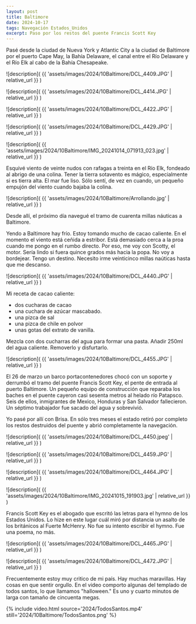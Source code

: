 ```yaml
---
layout: post
title: Baltimore
date: 2024-10-17
tags: Navegación Estados_Unidos
excerpt: Paso por los restos del puente Francis Scott Key
---
```


Pasé desde la ciudad de Nueva York y Atlantic City a la ciudad de Baltimore
por el puerto Cape May, la Bahía Delaware, el canal entre el Río Delaware y el
Río Elk al cabo de la Bahía Chesapeake.

![description](
  {{ 'assets/images/2024/10Baltimore/DCL_4409.JPG' | relative_url }}
)

![description](
  {{ 'assets/images/2024/10Baltimore/DCL_4414.JPG' | relative_url }}
)

![description](
  {{ 'assets/images/2024/10Baltimore/DCL_4422.JPG' | relative_url }}
)

![description](
  {{ 'assets/images/2024/10Baltimore/DCL_4429.JPG' | relative_url }}
)

![description](
  {{ 'assets/images/2024/10Baltimore/IMG_20241014_071913_023.jpg' | relative_url }}
)

Esquivé viento de veinte nudos con rafagas a treinta en el Río Elk,
fondeado al abrigo de una colina. Tener la tierra sotavento es mágico,
especialmente si es tierra alta. El mar fue liso.  Sólo sentí, de vez en
cuando, un pequeño empujón del viento cuando bajaba la colina.

![description](
  {{ 'assets/images/2024/10Baltimore/Arrollando.jpg' | relative_url }}
)

Desde allí, el próximo día navegué el tramo de cuarenta millas náuticas a
Baltimore.

Yendo a Baltimore hay frío. Estoy tomando mucho de cacao caliente.
En el momento el viento está ceñida a estribor. Está demasiado cerca a la proa
cuando me pongo en el rumbo directo. Por eso, me voy con Scotty, el motor.
Sería lindo si fuera quince grados más hacia la popa. No voy a bordejear.
Tengo un destino. Necesito irme veinticinco millas naúticas hasta que me
descanso.

![description](
  {{ 'assets/images/2024/10Baltimore/DCL_4440.JPG' | relative_url }}
)

Mi receta de cacao caliente:

- dos cucharas de cacao
- una cuchara de azúcar mascabado.
- una pizca de sal
- una pizca de chile en polvor
- unas gotas del extrato de vanilla.

Mezcla con dos cucharras del agua para formar una pasta. Añadir 250ml del agua
caliente. Removerlo y disfurtarlo.

![description](
  {{ 'assets/images/2024/10Baltimore/DCL_4455.JPG' | relative_url }}
)

El 26 de marzo un barco portacontenedores chocó con un soporte y derrumbó el
tramo del puente Francis Scott Key, el pente de entrada al puerto Baltimore.
Un pequeño equipo de construcción que reparaba los baches en el puente cayeron
casi sesenta metros al helado río Patapsco. Seis de ellos, inmigrantes de
Mexico, Honduras y San Salvador fallecieron. Un séptimo trabajador fue sacado
del agua y sobrevivió.

Yo pasé por allí con Brisa.  En sólo tres meses el estado retiró por completo
los restos destruidos del puente y abrió completamente la navegación.

![description](
  {{ 'assets/images/2024/10Baltimore/DCL_4450.jpeg' | relative_url }}
)

![description](
  {{ 'assets/images/2024/10Baltimore/DCL_4459.JPG' | relative_url }}
)

![description](
  {{ 'assets/images/2024/10Baltimore/DCL_4464.JPG' | relative_url }}
)

![description](
  {{ 'assets/images/2024/10Baltimore/IMG_20241015_191903.jpg' | relative_url }}
)

Francis Scott Key es el abogado que escritó las letras para el hymno
de los Estados Unidos. Lo hize en este lugar cuál miró por distancia un
asalto de los británicos al Fuerte McHenry. No fue su intento escribir el
hymno. Fue una poema, no más.

![description](
  {{ 'assets/images/2024/10Baltimore/DCL_4465.JPG' | relative_url }}
)

![description](
  {{ 'assets/images/2024/10Baltimore/DCL_4472.JPG' | relative_url }}
)

Frecuentemente estoy muy critico de mi país. Hay muchas maravillas.
Hay cosas en que sentir orgullo. En el video comporto algunas del
templado de todos santos, lo que llamamos "halloween."
Es uno y cuarto minutos de larga con tamaño de cincuenta megas.

{% include video.html
  source='2024/TodosSantos.mp4'
  still='2024/10Baltimore/TodosSantos.png'
%}

